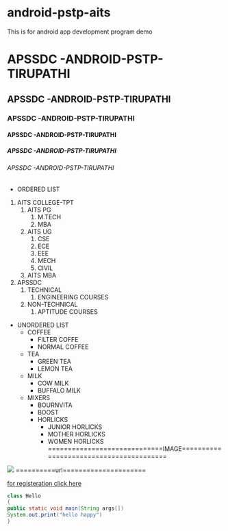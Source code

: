 # android-pstp-aits
This is for android app development program demo

# APSSDC -ANDROID-PSTP-TIRUPATHI
## APSSDC -ANDROID-PSTP-TIRUPATHI
### APSSDC -ANDROID-PSTP-TIRUPATHI
#### APSSDC -ANDROID-PSTP-TIRUPATHI
##### APSSDC -ANDROID-PSTP-TIRUPATHI
###### APSSDC -ANDROID-PSTP-TIRUPATHI

* ORDERED LIST
1. AITS COLLEGE-TPT
    1. AITS PG
        1. M.TECH
        2. MBA
    2. AITS UG
        1. CSE
        2. ECE
        3. EEE
        4. MECH
        5. CIVIL
    3. AITS MBA
 2. APSSDC
    1. TECHNICAL
        1. ENGINEERING COURSES
    2. NON-TECHNICAL
        1. APTITUDE COURSES
* UNORDERED LIST
    * COFFEE
        * FILTER COFFE
        * NORMAL COFFEE
    * TEA
        * GREEN TEA
        * LEMON TEA
    * MILK
        * COW MILK
        * BUFFALO MILK
    * MIXERS
        * BOURNVITA
        * BOOST
        * HORLICKS
            * JUNIOR HORLICKS
            * MOTHER HORLICKS
            * WOMEN HORLICKS
 =============================IMAGE========================================
 <img src="https://cdn.shopify.com/s/files/1/1061/1924/files/Happy_Emoji_Icon.png?11214052019865124406">
 ==========url=====================
 
 [for registeration click here ](https://www.apssdc.in/home/)
 
 ```Java
 class Hello
 {
 public static void main(String args[])
 System.out.print("hello happy")
} 
```
